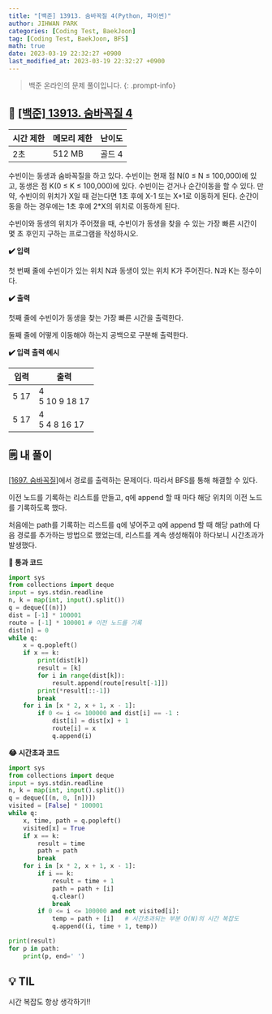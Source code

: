 ```yaml
---
title: "[백준] 13913. 숨바꼭질 4(Python, 파이썬)"
author: JIHWAN PARK
categories: [Coding Test, BaekJoon]
tag: [Coding Test, BaekJoon, BFS]
math: true
date: 2023-03-19 22:32:27 +0900
last_modified_at: 2023-03-19 22:32:27 +0900
---
```

> 백준 온라인의 문제 풀이입니다.
{: .prompt-info}

## 📖 <a href='https://www.acmicpc.net/problem/13913' target='_blank'>[백준] 13913. 숨바꼭질 4</a>

|시간 제한|메모리 제한|난이도|
|---|---|---|
|2초|512 MB|골드 4|

수빈이는 동생과 숨바꼭질을 하고 있다. 수빈이는 현재 점 N(0 ≤ N ≤ 100,000)에 있고, 동생은 점 K(0 ≤ K ≤ 100,000)에 있다. 수빈이는 걷거나 순간이동을 할 수 있다. 만약, 수빈이의 위치가 X일 때 걷는다면 1초 후에 X-1 또는 X+1로 이동하게 된다. 순간이동을 하는 경우에는 1초 후에 2*X의 위치로 이동하게 된다.

수빈이와 동생의 위치가 주어졌을 때, 수빈이가 동생을 찾을 수 있는 가장 빠른 시간이 몇 초 후인지 구하는 프로그램을 작성하시오.

**✔️ 입력**

첫 번째 줄에 수빈이가 있는 위치 N과 동생이 있는 위치 K가 주어진다. N과 K는 정수이다.

**✔️ 출력**

첫째 줄에 수빈이가 동생을 찾는 가장 빠른 시간을 출력한다.

둘째 줄에 어떻게 이동해야 하는지 공백으로 구분해 출력한다.

**✔️ 입력 출력 예시**

|입력|출력|
|---|---|
|5 17|4<br>5 10 9 18 17|
|5 17|4<br>5 4 8 16 17|


## 🗒️ 내 풀이
<a href='https://jihwan98.github.io/posts/%EB%B0%B1%EC%A4%80-1697.-숨바꼭질/' target='_blank'>[1697. 숨바꼭질]</a>에서 경로를 출력하는 문제이다. 따라서 BFS를 통해 해결할 수 있다.

이전 노드를 기록하는 리스트를 만들고, q에 append 할 때 마다 해당 위치의 이전 노드를 기록하도록 했다.

처음에는 path를 기록하는 리스트를 q에 넣어주고 q에 append 할 때 해당 path에 다음 경로를 추가하는 방법으로 했었는데, 리스트를 계속 생성해줘야 하다보니 시간초과가 발생했다.

**🌟 통과 코드**

```python
import sys
from collections import deque
input = sys.stdin.readline
n, k = map(int, input().split())
q = deque([(n)])
dist = [-1] * 100001 
route = [-1] * 100001 # 이전 노드를 기록
dist[n] = 0
while q:
    x = q.popleft()
    if x == k:
        print(dist[k])
        result = [k]
        for i in range(dist[k]):
            result.append(route[result[-1]])
        print(*result[::-1])
        break
    for i in [x * 2, x + 1, x - 1]:
        if 0 <= i <= 100000 and dist[i] == -1 :
            dist[i] = dist[x] + 1
            route[i] = x
            q.append(i)
```

**😂 시간초과 코드**

```python
import sys
from collections import deque
input = sys.stdin.readline
n, k = map(int, input().split())
q = deque([(n, 0, [n])])
visited = [False] * 100001 
while q:
    x, time, path = q.popleft()
    visited[x] = True
    if x == k:
        result = time
        path = path
        break
    for i in [x * 2, x + 1, x - 1]:
        if i == k:
            result = time + 1
            path = path + [i]
            q.clear()
            break
        if 0 <= i <= 100000 and not visited[i]:
            temp = path + [i]   # 시간초과되는 부분 O(N)의 시간 복잡도
            q.append((i, time + 1, temp))

print(result)
for p in path:
    print(p, end=' ')
```

## 💡 TIL
시간 복잡도 항상 생각하기!!